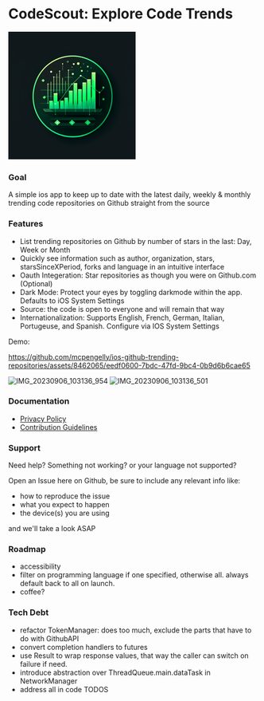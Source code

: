 # CodeScout: Explore Code Trends 

![App icon](./TrendingRepos/Assets.xcassets/AppIcon.appiconset/icon-256.png)

### Goal 

A simple ios app to keep up to date with the latest daily, weekly & monthly trending code repositories on Github straight from the source

### Features
 
- List trending repositories on Github by number of stars in the last: Day, Week or Month
- Quickly see information such as author, organization, stars, starsSinceXPeriod, forks and language in an intuitive interface
- Oauth Integeration: Star repositories as though you were on Github.com (Optional)
- Dark Mode: Protect your eyes by toggling darkmode within the app. Defaults to iOS System Settings
- Source: the code is open to everyone and will remain that way
- Internationalization: Supports English, French, German, Italian, Portugeuse, and Spanish. Configure via IOS System Settings

Demo:

https://github.com/mcpengelly/ios-github-trending-repositories/assets/8462065/eedf0600-7bdc-47fd-9bc4-0b9d6b6cae65

![IMG_20230906_103136_954](https://github.com/mcpengelly/ios-github-trending-repositories/assets/8462065/6b4f46be-4c8e-4a4d-9520-3113755b1d34)
![IMG_20230906_103136_501](https://github.com/mcpengelly/ios-github-trending-repositories/assets/8462065/1622e6b5-8440-4feb-be3d-37b68d585a7e)

### Documentation

- [Privacy Policy](./PRIVACY.md)
- [Contribution Guidelines](./CONTRIBUTING.md)

### Support

Need help? Something not working? or your language not supported? 

Open an Issue here on Github, be sure to include any relevant info like:

- how to reproduce the issue
- what you expect to happen
- the device(s) you are using

and we'll take a look ASAP

### Roadmap

- accessibility
- filter on programming language if one specified, otherwise all. always default back to all on launch.
- coffee?

### Tech Debt

- refactor TokenManager: does too much, exclude the parts that have to do with GithubAPI
- convert completion handlers to futures
- use Result to wrap response values, that way the caller can switch on failure if need.
- introduce abstraction over ThreadQueue.main.dataTask in NetworkManager
- address all in code TODOS
